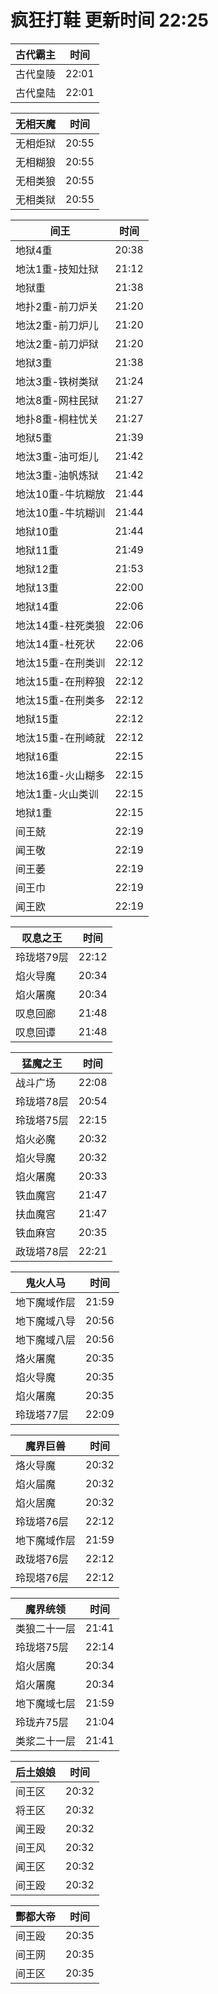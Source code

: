# 疯狂打鞋 更新时间 22:25

| 古代霸主   | 时间    |
|--------|-------|
| 古代皇陵 | 22:01 |
| 古代皇陆 | 22:01 |

| 无相天魔   | 时间    |
|--------|-------|
| 无相炬狱 | 20:55 |
| 无相糊狼 | 20:55 |
| 无相类狼 | 20:55 |
| 无相类狱 | 20:55 |

| 间王   | 时间    |
|--------|-------|
| 地狱4重 | 20:38 |
| 地汰1重-技知灶狱 | 21:12 |
| 地狱重 | 21:38 |
| 地扑2重-前刀炉关 | 21:20 |
| 地汰2重-前刀炉儿 | 21:20 |
| 地汰2重-前刀炉狱 | 21:20 |
| 地狱3重 | 21:38 |
| 地汰3重-铁树类狱 | 21:24 |
| 地汰8重-网柱民狱 | 21:27 |
| 地扑8重-桐柱忧关 | 21:27 |
| 地狱5重 | 21:39 |
| 地汰3重-油可炬儿 | 21:42 |
| 地汰3重-油帆炼狱 | 21:42 |
| 地汰10重-牛坑糊放 | 21:44 |
| 地汰10重-牛坑糊训 | 21:44 |
| 地狱10重 | 21:44 |
| 地狱11重 | 21:49 |
| 地狱12重 | 21:53 |
| 地狱13重 | 22:00 |
| 地狱14重 | 22:06 |
| 地汰14重-柱死类狼 | 22:06 |
| 地汰14重-杜死状 | 22:06 |
| 地汰15重-在刑类训 | 22:12 |
| 地汰15重-在刑粹狼 | 22:12 |
| 地汰15重-在刑类多 | 22:12 |
| 地狱15重 | 22:12 |
| 地汰15重-在刑崎就 | 22:12 |
| 地狱16重 | 22:15 |
| 地汰16重-火山糊多 | 22:15 |
| 地汰1重-火山类训 | 22:15 |
| 地狱1重 | 22:15 |
| 间王兢 | 22:19 |
| 闻王敬 | 22:19 |
| 间王萎 | 22:19 |
| 间王巾 | 22:19 |
| 闻王欧 | 22:19 |

| 叹息之王   | 时间    |
|--------|-------|
| 玲珑塔79层 | 22:12 |
| 焰火导魔 | 20:34 |
| 焰火屠魔 | 20:34 |
| 叹息回廊 | 21:48 |
| 叹息回谭 | 21:48 |

| 猛魔之王   | 时间    |
|--------|-------|
| 战斗广场 | 22:08 |
| 玲珑塔78层 | 20:54 |
| 玲珑塔75层 | 22:15 |
| 焰火必魔 | 20:32 |
| 焰火导魔 | 20:32 |
| 焰火屠魔 | 20:33 |
| 铁血魔宫 | 21:47 |
| 扶血魔宫 | 21:47 |
| 铁血麻宫 | 20:35 |
| 政珑塔78层 | 22:21 |

| 鬼火人马   | 时间    |
|--------|-------|
| 地下魔域作层 | 21:59 |
| 地下魔域八导 | 20:56 |
| 地下魔域八层 | 20:56 |
| 烙火屠魔 | 20:35 |
| 焰火导魔 | 20:35 |
| 焰火屠魔 | 20:35 |
| 玲珑塔77层 | 22:09 |

| 魔界巨兽   | 时间    |
|--------|-------|
| 烙火导魔 | 20:32 |
| 焰火届魔 | 20:32 |
| 焰火居魔 | 20:32 |
| 玲珑塔76层 | 22:12 |
| 地下魔域作层 | 21:59 |
| 政珑塔76层 | 22:12 |
| 玲现塔76层 | 22:12 |

| 魔界统领   | 时间    |
|--------|-------|
| 类狼二十一层 | 21:41 |
| 玲珑塔75层 | 22:14 |
| 焰火居魔 | 20:34 |
| 焰火屠魔 | 20:34 |
| 地下魔域七层 | 21:59 |
| 玲珑卉75层 | 21:04 |
| 类浆二十一层 | 21:41 |

| 后土娘娘   | 时间    |
|--------|-------|
| 间王区 | 20:32 |
| 将王区 | 20:32 |
| 闻王殴 | 20:32 |
| 间王风 | 20:32 |
| 闻王区 | 20:32 |
| 间王殴 | 20:32 |

| 酆都大帝   | 时间    |
|--------|-------|
| 间王殴 | 20:35 |
| 间王网 | 20:35 |
| 间王区 | 20:35 |